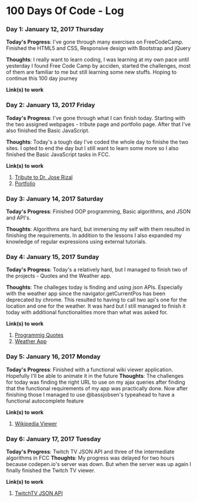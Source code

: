# 100 Days Of Code - Log

### Day 1: January 12, 2017 Thursday

**Today's Progress**: I've gone through many exercises on FreeCodeCamp. Finished the HTML5 and CSS, Responsive design with Bootstrap and jQuery

**Thoughts**: I really want to learn coding, I was learning at my own pace until yesterday I found Free Code Camp by acciden, started the challenges, most of them are familiar to me but still learning some new stuffs. Hoping to continue this 100 day journey

**Link(s) to work**

### Day 2: January 13, 2017 Friday

**Today's Progress**: I've gone through what I can finish today. Starting with the two assigned webpages - tribute page and portfolio page. After that I've also finished the Basic JavaScript.

**Thoughts**: Today's a tough day I've coded the whole day to finishe the two sites. I opted to end the day but I still want to learn some more so I also finished the Basic JavaScript tasks in FCC.

**Link(s) to work**

1. [Tribute to Dr. Jose Rizal](http://codepen.io/christopheredrian/full/bgpXOM/)
2. [Portfolio](http://codepen.io/christopheredrian/full/Bpzyer/)

### Day 3: January 14, 2017 Saturday

**Today's Progress**: Finished OOP programming, Basic algorithms, and JSON and API's. 

**Thoughts**: Algorithms are hard, but immersing my self with them resulted in finishing the requirements. In addition to the lessons I also expanded my knowledge of regular expressions using external tutorials.


### Day 4: January 15, 2017 Sunday

**Today's Progress**: Today's a relatively hard, but I managed to finish two of the projects - Quotes and the Weather app.

**Thoughts**: The challeges today is finding and using json APIs. Especially with the weather app since the navigator.getCurrentPos has been deprecated by chrome. This resulted to having to call two api's one for the location and one for the weather. It was hard but I still managed to finish it today with additional functionalities more than what was asked for.

**Link(s) to work**

1. [Programmig Quotes](http://codepen.io/christopheredrian/full/RKGwbB/)
2. [Weather App](http://codepen.io/christopheredrian/full/QdKbQY/)

### Day 5: January 16, 2017 Monday

**Today's Progress**: Finished with a functional wiki viewer application. Hopefully I'll be able to animate it in the future
**Thoughts**: The challenges for today was finding the right URL to use on my ajax queries after finding that the functional requirements of my app was practically done. Now after finishing those I managed to use @bassjobsen's typeahead to have a functional autocomplete feature

**Link(s) to work**

1. [Wikipedia Viewer](http://codepen.io/christopheredrian/full/WRGOBx/)

### Day 6: January 17, 2017 Tuesday

**Today's Progress**: Twitch TV JSON API and three of the intermediate algorithms in FCC
**Thoughts**: My progress was delayed for two hours because codepen.io's server was down. But when the server was up again I finally finished the Twitch TV viewer.

**Link(s) to work**

1. [TwitchTV JSON API](http://codepen.io/christopheredrian/full/apBONe/)
